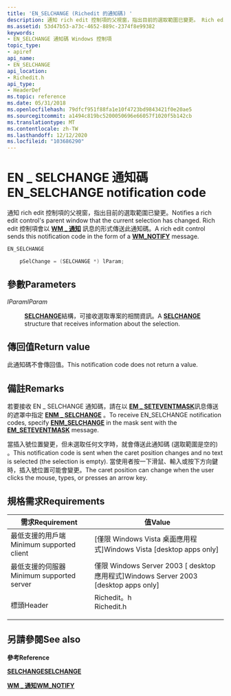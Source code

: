 ```yaml
---
title: 'EN_SELCHANGE (Richedit 的通知碼) '
description: 通知 rich edit 控制項的父視窗，指出目前的選取範圍已變更。 Rich edit 控制項會以 WM 通知訊息的形式傳送此通知碼 \_ 。
ms.assetid: 53d47b53-a73c-4652-889c-2374f8e99382
keywords:
- EN_SELCHANGE 通知碼 Windows 控制項
topic_type:
- apiref
api_name:
- EN_SELCHANGE
api_location:
- Richedit.h
api_type:
- HeaderDef
ms.topic: reference
ms.date: 05/31/2018
ms.openlocfilehash: 79dfcf951f88fa1e10f4723bd9843421f0e20ae5
ms.sourcegitcommit: a1494c819bc5200050696e66057f1020f5b142cb
ms.translationtype: MT
ms.contentlocale: zh-TW
ms.lasthandoff: 12/12/2020
ms.locfileid: "103686290"
---
```

# <a name="en_selchange-notification-code"></a><span data-ttu-id="d8a33-105">EN \_ SELCHANGE 通知碼</span><span class="sxs-lookup"><span data-stu-id="d8a33-105">EN\_SELCHANGE notification code</span></span>

<span data-ttu-id="d8a33-106">通知 rich edit 控制項的父視窗，指出目前的選取範圍已變更。</span><span class="sxs-lookup"><span data-stu-id="d8a33-106">Notifies a rich edit control's parent window that the current selection has changed.</span></span> <span data-ttu-id="d8a33-107">Rich edit 控制項會以 [**WM \_ 通知**](wm-notify.md) 訊息的形式傳送此通知碼。</span><span class="sxs-lookup"><span data-stu-id="d8a33-107">A rich edit control sends this notification code in the form of a [**WM\_NOTIFY**](wm-notify.md) message.</span></span>


```C++
EN_SELCHANGE

    pSelChange = (SELCHANGE *) lParam; 
```



## <a name="parameters"></a><span data-ttu-id="d8a33-108">參數</span><span class="sxs-lookup"><span data-stu-id="d8a33-108">Parameters</span></span>

<dl> <dt>

<span data-ttu-id="d8a33-109">*lParam*</span><span class="sxs-lookup"><span data-stu-id="d8a33-109">*lParam*</span></span> 
</dt> <dd>

<span data-ttu-id="d8a33-110">[**SELCHANGE**](/windows/desktop/api/Richedit/ns-richedit-selchange)結構，可接收選取專案的相關資訊。</span><span class="sxs-lookup"><span data-stu-id="d8a33-110">A [**SELCHANGE**](/windows/desktop/api/Richedit/ns-richedit-selchange) structure that receives information about the selection.</span></span>

</dd> </dl>

## <a name="return-value"></a><span data-ttu-id="d8a33-111">傳回值</span><span class="sxs-lookup"><span data-stu-id="d8a33-111">Return value</span></span>

<span data-ttu-id="d8a33-112">此通知碼不會傳回值。</span><span class="sxs-lookup"><span data-stu-id="d8a33-112">This notification code does not return a value.</span></span>

## <a name="remarks"></a><span data-ttu-id="d8a33-113">備註</span><span class="sxs-lookup"><span data-stu-id="d8a33-113">Remarks</span></span>

<span data-ttu-id="d8a33-114">若要接收 EN \_ SELCHANGE 通知碼，請在以 [**EM \_ SETEVENTMASK**](em-seteventmask.md)訊息傳送的遮罩中指定 [**ENM \_ SELCHANGE**](rich-edit-control-event-mask-flags.md) 。</span><span class="sxs-lookup"><span data-stu-id="d8a33-114">To receive EN\_SELCHANGE notification codes, specify [**ENM\_SELCHANGE**](rich-edit-control-event-mask-flags.md) in the mask sent with the [**EM\_SETEVENTMASK**](em-seteventmask.md) message.</span></span>

<span data-ttu-id="d8a33-115">當插入號位置變更，但未選取任何文字時，就會傳送此通知碼 (選取範圍是空的) 。</span><span class="sxs-lookup"><span data-stu-id="d8a33-115">This notification code is sent when the caret position changes and no text is selected (the selection is empty).</span></span> <span data-ttu-id="d8a33-116">當使用者按一下滑鼠、輸入或按下方向鍵時，插入號位置可能會變更。</span><span class="sxs-lookup"><span data-stu-id="d8a33-116">The caret position can change when the user clicks the mouse, types, or presses an arrow key.</span></span>

## <a name="requirements"></a><span data-ttu-id="d8a33-117">規格需求</span><span class="sxs-lookup"><span data-stu-id="d8a33-117">Requirements</span></span>



| <span data-ttu-id="d8a33-118">需求</span><span class="sxs-lookup"><span data-stu-id="d8a33-118">Requirement</span></span> | <span data-ttu-id="d8a33-119">值</span><span class="sxs-lookup"><span data-stu-id="d8a33-119">Value</span></span> |
|-------------------------------------|---------------------------------------------------------------------------------------|
| <span data-ttu-id="d8a33-120">最低支援的用戶端</span><span class="sxs-lookup"><span data-stu-id="d8a33-120">Minimum supported client</span></span><br/> | <span data-ttu-id="d8a33-121">\[僅限 Windows Vista 桌面應用程式\]</span><span class="sxs-lookup"><span data-stu-id="d8a33-121">Windows Vista \[desktop apps only\]</span></span><br/>                                        |
| <span data-ttu-id="d8a33-122">最低支援的伺服器</span><span class="sxs-lookup"><span data-stu-id="d8a33-122">Minimum supported server</span></span><br/> | <span data-ttu-id="d8a33-123">僅限 Windows Server 2003 \[ desktop 應用程式\]</span><span class="sxs-lookup"><span data-stu-id="d8a33-123">Windows Server 2003 \[desktop apps only\]</span></span><br/>                                  |
| <span data-ttu-id="d8a33-124">標頭</span><span class="sxs-lookup"><span data-stu-id="d8a33-124">Header</span></span><br/>                   | <dl> <span data-ttu-id="d8a33-125"><dt>Richedit。h</dt></span><span class="sxs-lookup"><span data-stu-id="d8a33-125"><dt>Richedit.h</dt></span></span> </dl> |



## <a name="see-also"></a><span data-ttu-id="d8a33-126">另請參閱</span><span class="sxs-lookup"><span data-stu-id="d8a33-126">See also</span></span>

<dl> <dt>

<span data-ttu-id="d8a33-127">**參考**</span><span class="sxs-lookup"><span data-stu-id="d8a33-127">**Reference**</span></span>
</dt> <dt>

[<span data-ttu-id="d8a33-128">**SELCHANGE**</span><span class="sxs-lookup"><span data-stu-id="d8a33-128">**SELCHANGE**</span></span>](/windows/desktop/api/Richedit/ns-richedit-selchange)
</dt> <dt>

[<span data-ttu-id="d8a33-129">**WM \_ 通知**</span><span class="sxs-lookup"><span data-stu-id="d8a33-129">**WM\_NOTIFY**</span></span>](wm-notify.md)
</dt> </dl>

 

 





